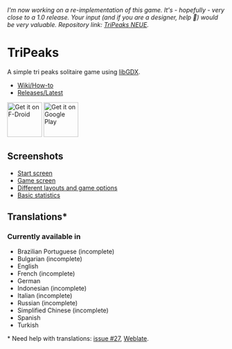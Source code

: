 _I'm now working on a re-implementation of this game. It's - hopefully - very close to a 1.0 release. Your input (and if you are a designer, help 🙂) would be very valuable. Repository link: [TriPeaks NEUE](https://github.com/mimoguz/tripeaks_neue)._

# TriPeaks

A simple tri peaks solitaire game using [libGDX](https://libgdx.com/).

* [Wiki/How-to](https://github.com/mimoguz/tripeaks-gdx/wiki)
* [Releases/Latest](https://github.com/mimoguz/tripeaks-gdx/releases/latest)

[<img src="https://fdroid.gitlab.io/artwork/badge/get-it-on.png" alt="Get it on F-Droid" height="80">](https://f-droid.org/packages/ogz.tripeaks)
[<img src="https://play.google.com/intl/en_us/badges/static/images/badges/en_badge_web_generic.png" alt="Get it on Google Play" height="80">](https://play.google.com/store/apps/details?id=ogz.tripeaks&pcampaignid=pcampaignidMKT-Other-global-all-co-prtnr-py-PartBadge-Mar2515-1)


## Screenshots

* [Start screen](screenshots/readme-s1-2024-08-18.png)
* [Game screen](screenshots/readme-s2-2024-08-18.png)
* [Different layouts and game options](screenshots/readme-s3-2024-08-18.png)
* [Basic statistics](screenshots/readme-s4-2024-08-18.png)

## Translations*

### Currently available in

* Brazilian Portuguese (incomplete)
* Bulgarian (incomplete)
* English
* French (incomplete)
* German
* Indonesian (incomplete)
* Italian (incomplete)
* Russian (incomplete)
* Simplified Chinese (incomplete)
* Spanish
* Turkish

\* Need help with translations: [issue #27](https://github.com/mimoguz/tripeaks-gdx/issues/27), [Weblate](https://hosted.weblate.org/projects/tripeaks-gdx/Bundle/).

